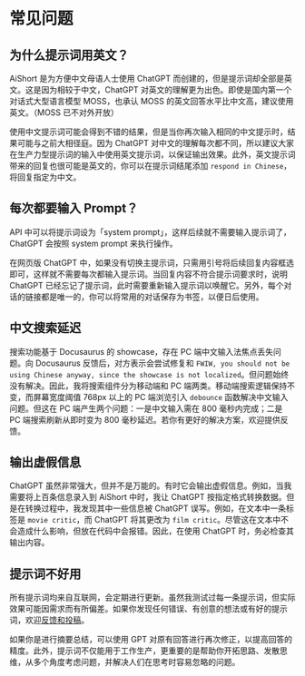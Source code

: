 # 常见问题

## 为什么提示词用英文？

AiShort 是为方便中文母语人士使用 ChatGPT 而创建的，但是提示词却全部是英文。这是因为相较于中文，ChatGPT 对英文的理解更为出色。即使是国内第一个对话式大型语言模型 MOSS，也承认 MOSS 的英文回答水平比中文高，建议使用英文。（MOSS 已不对外开放）

使用中文提示词可能会得到不错的结果，但是当你再次输入相同的中文提示时，结果可能与之前大相径庭。因为 ChatGPT 对中文的理解每次都不同，所以建议大家在生产力型提示词的输入中使用英文提示词，以保证输出效果。此外，英文提示词带来的回复也很可能是英文的，你可以在提示词结尾添加 `respond in Chinese`，将回复指定为中文。

## 每次都要输入 Prompt？

API 中可以将提示词设为「system prompt」，这样后续就不需要输入提示词了，ChatGPT 会按照 system prompt 来执行操作。

在网页版 ChatGPT 中，如果没有切换主提示词，只需用引号将后续回复内容框选即可，这样就不需要每次都输入提示词。当回复内容不符合提示词要求时，说明 ChatGPT 已经忘记了提示词，此时需要重新输入提示词以唤醒它。另外，每个对话的链接都是唯一的，你可以将常用的对话保存为书签，以便日后使用。

## 中文搜索延迟

搜索功能基于 Docusaurus 的 showcase，存在 PC 端中文输入法焦点丢失问题。向 Docusaurus 反馈后，对方表示会尝试修复和 `FWIW, you should not be using Chinese anyway, since the showcase is not localized`。但问题始终没有解决。因此，我将搜索组件分为移动端和 PC 端两类。移动端搜索逻辑保持不变，而屏幕宽度阈值 768px 以上的 PC 端浏览引入 `debounce` 函数解决中文输入问题。但这在 PC 端产生两个问题：一是中文输入需在 800 毫秒内完成；二是 PC 端搜索刷新从即时变为 800 毫秒延迟。若你有更好的解决方案，欢迎提供反馈。

## 输出虚假信息

ChatGPT 虽然非常强大，但并不是万能的。有时它会输出虚假信息。例如，当我需要将上百条信息录入到 AiShort 中时，我让 ChatGPT 按指定格式转换数据。但是在转换过程中，我发现其中一些信息被 ChatGPT 误写。例如，在文本中一条标签是 `movie critic`，而 ChatGPT 将其更改为 `film critic`。尽管这在文本中不会造成什么影响，但放在代码中会报错。因此，在使用 ChatGPT 时，务必检查其输出内容。

## 提示词不好用

所有提示词均来自互联网，会定期进行更新。虽然我测试过每一条提示词，但实际效果可能因需求而有所偏差。如果你发现任何错误、有创意的想法或有好的提示词，欢迎[反馈和投稿](https://github.com/rockbenben/ChatGPT-Shortcut/discussions/11)。

如果你是进行摘要总结，可以使用 GPT 对原有回答进行再次修正，以提高回答的精度。此外，提示词不仅能用于工作生产，更重要的是帮助你开拓思路、发散思维，从多个角度考虑问题，并解决人们在思考时容易忽略的问题。
